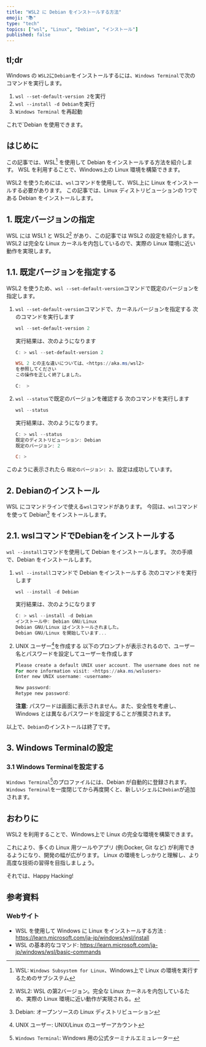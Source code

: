 ```yaml
---
title: "WSL2 に Debian をインストールする方法"
emoji: "📚"
type: "tech"
topics: ["wsl", "Linux", "Debian", "インストール"]
published: false
---
```


## tl;dr

Windows の `WSL2`に`Debian`をインストールするには、`Windows Terminal`で次のコマンドを実行します。

1. `wsl --set-default-version 2`を実行
2. `wsl --install -d Debian`を実行
3. `Windows Terminal` を再起動

これで`Debian を使用できます。

## はじめに

この記事では、WSL[^1] を使用して Debian をインストールする方法を紹介します。
WSL を利用することで、Windows上の Linux 環境を構築できます。

WSL2 を使うためには、`wsl`コマンドを使用して、WSL上に Linux をインストールする必要があります。
この記事では、Linux ディストリビューションの 1つである Debian をインストールします。

[^1]: WSL:  `Windows Subsystem for Linux`、Windows上で Linux の環境を実行するためのサブシステム

## 1. 既定バージョンの指定

WSL には WSL1 と WSL2[^2] があり、この記事では WSL2 の設定を紹介します。
WSL2 は完全な Linux カーネルを内包しているので、実際の Linux 環境に近い動作を実現します。

[^2]: WSL2: WSL の第2バージョン。完全な Linux カーネルを内包しているため、実際の Linux 環境に近い動作が実現される。

## 1.1. 既定バージョンを指定する

WSL2 を使うため、`wsl --set-default-version`コマンドで既定のバージョンを指定します。

1. `wsl --set-default-version`コマンドで、カーネルバージョンを指定する
   次のコマンドを実行します

   ```powershell
   wsl --set-default-version 2
   ```

   実行結果は、次のようになります

   ```PowerShell
   C: > wsl --set-default-version 2

   WSL 2 との主な違いについては、<https://aka.ms/wsl2>
   を参照してください
   この操作を正しく終了しました。

   C:  >
   ```

2. `wsl --status`で既定のバージョンを確認する
   次のコマンドを実行します

   ```powershell
   wsl --status
   ```

   実行結果は、次のようになります。

   ```powershell
   C: > wsl --status
   既定のディストリビューション: Debian
   既定のバージョン: 2

   C: >
   ```

このように表示されたら  `既定のバージョン: 2`、設定は成功しています。

## 2. Debianのインストール

WSL にコマンドラインで使える`wsl`コマンドがあります。
今回は、`wsl`コマンドを使って Debian[^3] をインストールします。

[^3]: Debian: オープンソースの Linux ディストリビューション

## 2.1. wslコマンドでDebianをインストールする

`wsl --install`コマンドを使用して Debian をインストールします。
次の手順で、Debian をインストールします。

1. `wsl --install`コマンドで Debian をインストールする
   次のコマンドを実行します

   ```powershell
   wsl --install -d Debian
   ```

   実行結果は、次のようになります

   ```powershell
   C: > wsl --install -d Debian
   インストール中: Debian GNU/Linux
   Debian GNU/Linux はインストールされました。
   Debian GNU/Linux を開始しています...

   ```

2. UNIX ユーザー[^4]を作成する
   以下のプロンプトが表示されるので、ユーザー名とパスワードを設定してユーザーを作成します

   ```powershell
   Please create a default UNIX user account. The username does not need to match your Windows username.
   For more information visit: <https://aka.ms/wslusers>
   Enter new UNIX username: <username>

   New password:
   Retype new password:

   ```

   **注意**:
   パスワードは画面に表示されません。また、安全性を考慮し、Windows とは異なるパスワードを設定することが推奨されます。

以上で、`Debian`のインストールは終了です。

[^4]:  UNIX ユーザー: UNIX/Linux のユーザーアカウント

## 3. Windows Terminalの設定

### 3.1 Windows Terminalを設定する

`Windows Terminal`[^5]のプロファイルには、Debian が自動的に登録されます。
`Windows Terminal`を一度閉じてから再度開くと、新しいシェルに`Debian`が追加されます。

[^5]: `Windows Terminal`: Windows 用の公式ターミナルエミュレーター

## おわりに

WSL2 を利用することで、Windows上で Linux の完全な環境を構築できます。

これにより、多くの Linux 用ツールやアプリ (例:Docker,  Git など) が利用できるようになり、開発の幅が広がります。
Linux の環境をしっかりと理解し、より高度な技術の習得を目指しましょう。

それでは、Happy Hacking!

## 参考資料

### Webサイト

- WSL を使用して Windows に Linux をインストールする方法 : <https://learn.microsoft.com/ja-jp/windows/wsl/install>
- WSL の基本的なコマンド: <https://learn.microsoft.com/ja-jp/windows/wsl/basic-commands>
